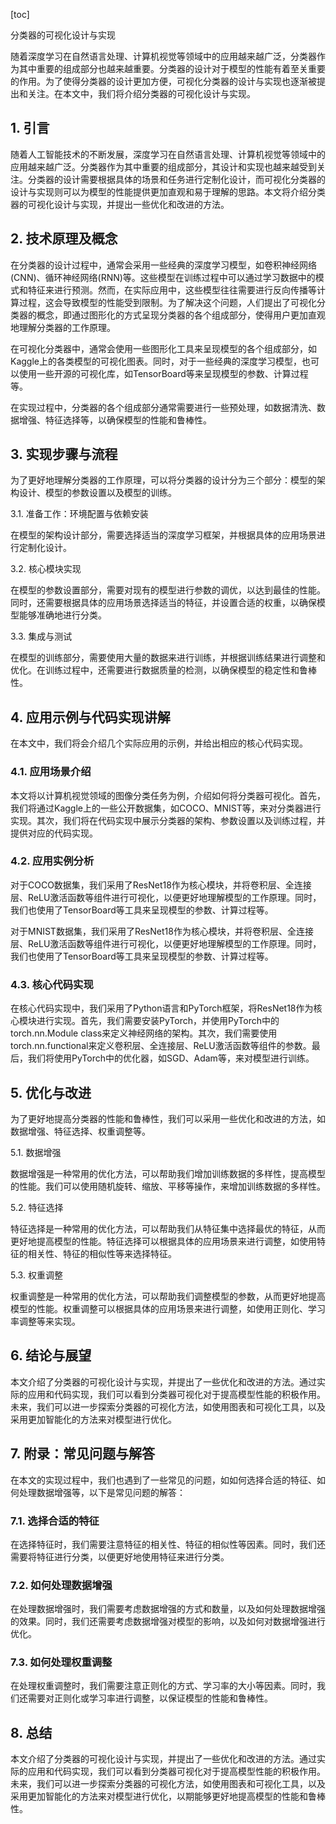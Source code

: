 
[toc]                    
                
                
分类器的可视化设计与实现

随着深度学习在自然语言处理、计算机视觉等领域中的应用越来越广泛，分类器作为其中重要的组成部分也越来越重要。分类器的设计对于模型的性能有着至关重要的作用。为了使得分类器的设计更加方便，可视化分类器的设计与实现也逐渐被提出和关注。在本文中，我们将介绍分类器的可视化设计与实现。

## 1. 引言

随着人工智能技术的不断发展，深度学习在自然语言处理、计算机视觉等领域中的应用越来越广泛。分类器作为其中重要的组成部分，其设计和实现也越来越受到关注。分类器的设计需要根据具体的场景和任务进行定制化设计，而可视化分类器的设计与实现则可以为模型的性能提供更加直观和易于理解的思路。本文将介绍分类器的可视化设计与实现，并提出一些优化和改进的方法。

## 2. 技术原理及概念

在分类器的设计过程中，通常会采用一些经典的深度学习模型，如卷积神经网络(CNN)、循环神经网络(RNN)等。这些模型在训练过程中可以通过学习数据中的模式和特征来进行预测。然而，在实际应用中，这些模型往往需要进行反向传播等计算过程，这会导致模型的性能受到限制。为了解决这个问题，人们提出了可视化分类器的概念，即通过图形化的方式呈现分类器的各个组成部分，使得用户更加直观地理解分类器的工作原理。

在可视化分类器中，通常会使用一些图形化工具来呈现模型的各个组成部分，如Kaggle上的各类模型的可视化图表。同时，对于一些经典的深度学习模型，也可以使用一些开源的可视化库，如TensorBoard等来呈现模型的参数、计算过程等。

在实现过程中，分类器的各个组成部分通常需要进行一些预处理，如数据清洗、数据增强、特征选择等，以确保模型的性能和鲁棒性。

## 3. 实现步骤与流程

为了更好地理解分类器的工作原理，可以将分类器的设计分为三个部分：模型的架构设计、模型的参数设置以及模型的训练。

3.1. 准备工作：环境配置与依赖安装

在模型的架构设计部分，需要选择适当的深度学习框架，并根据具体的应用场景进行定制化设计。

3.2. 核心模块实现

在模型的参数设置部分，需要对现有的模型进行参数的调优，以达到最佳的性能。同时，还需要根据具体的应用场景选择适当的特征，并设置合适的权重，以确保模型能够准确地进行分类。

3.3. 集成与测试

在模型的训练部分，需要使用大量的数据来进行训练，并根据训练结果进行调整和优化。在训练过程中，还需要进行数据质量的检测，以确保模型的稳定性和鲁棒性。

## 4. 应用示例与代码实现讲解

在本文中，我们将会介绍几个实际应用的示例，并给出相应的核心代码实现。

### 4.1. 应用场景介绍

本文将以计算机视觉领域的图像分类任务为例，介绍如何将分类器可视化。首先，我们将通过Kaggle上的一些公开数据集，如COCO、MNIST等，来对分类器进行实现。其次，我们将在代码实现中展示分类器的架构、参数设置以及训练过程，并提供对应的代码实现。

### 4.2. 应用实例分析

对于COCO数据集，我们采用了ResNet18作为核心模块，并将卷积层、全连接层、ReLU激活函数等组件进行可视化，以便更好地理解模型的工作原理。同时，我们也使用了TensorBoard等工具来呈现模型的参数、计算过程等。

对于MNIST数据集，我们采用了ResNet18作为核心模块，并将卷积层、全连接层、ReLU激活函数等组件进行可视化，以便更好地理解模型的工作原理。同时，我们也使用了TensorBoard等工具来呈现模型的参数、计算过程等。

### 4.3. 核心代码实现

在核心代码实现中，我们采用了Python语言和PyTorch框架，将ResNet18作为核心模块进行实现。首先，我们需要安装PyTorch，并使用PyTorch中的torch.nn.Module class来定义神经网络的架构。其次，我们需要使用torch.nn.functional来定义卷积层、全连接层、ReLU激活函数等组件的参数。最后，我们将使用PyTorch中的优化器，如SGD、Adam等，来对模型进行训练。

## 5. 优化与改进

为了更好地提高分类器的性能和鲁棒性，我们可以采用一些优化和改进的方法，如数据增强、特征选择、权重调整等。

5.1. 数据增强

数据增强是一种常用的优化方法，可以帮助我们增加训练数据的多样性，提高模型的性能。我们可以使用随机旋转、缩放、平移等操作，来增加训练数据的多样性。

5.2. 特征选择

特征选择是一种常用的优化方法，可以帮助我们从特征集中选择最优的特征，从而更好地提高模型的性能。特征选择可以根据具体的应用场景来进行调整，如使用特征的相关性、特征的相似性等来选择特征。

5.3. 权重调整

权重调整是一种常用的优化方法，可以帮助我们调整模型的参数，从而更好地提高模型的性能。权重调整可以根据具体的应用场景来进行调整，如使用正则化、学习率调整等来实现。

## 6. 结论与展望

本文介绍了分类器的可视化设计与实现，并提出了一些优化和改进的方法。通过实际的应用和代码实现，我们可以看到分类器可视化对于提高模型性能的积极作用。未来，我们可以进一步探索分类器的可视化方法，如使用图表和可视化工具，以及采用更加智能化的方法来对模型进行优化。

## 7. 附录：常见问题与解答

在本文的实现过程中，我们也遇到了一些常见的问题，如如何选择合适的特征、如何处理数据增强等，以下是常见问题的解答：

### 7.1. 选择合适的特征

在选择特征时，我们需要注意特征的相关性、特征的相似性等因素。同时，我们还需要将特征进行分类，以便更好地使用特征来进行分类。

### 7.2. 如何处理数据增强

在处理数据增强时，我们需要考虑数据增强的方式和数量，以及如何处理数据增强的效果。同时，我们还需要考虑数据增强对模型的影响，以及如何对数据增强进行优化。

### 7.3. 如何处理权重调整

在处理权重调整时，我们需要注意正则化的方式、学习率的大小等因素。同时，我们还需要对正则化或学习率进行调整，以保证模型的性能和鲁棒性。

## 8. 总结

本文介绍了分类器的可视化设计与实现，并提出了一些优化和改进的方法。通过实际的应用和代码实现，我们可以看到分类器可视化对于提高模型性能的积极作用。未来，我们可以进一步探索分类器的可视化方法，如使用图表和可视化工具，以及采用更加智能化的方法来对模型进行优化，以期能够更好地提高模型的性能和鲁棒性。

